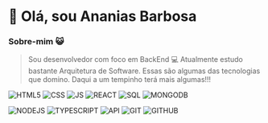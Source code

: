 # 👋 Olá, sou Ananias Barbosa

### Sobre-mim 😺

> Sou desenvolvedor com foco em BackEnd 💻
Atualmente estudo bastante Arquitetura de Software.
Essas são algumas das tecnologias que domino.
Daqui a um tempinho terá mais algumas!!!

![](https://img.icons8.com/color/42/000000/html-5--v1.png "HTML5")  ![CSS](https://img.icons8.com/color/42/000000/css3.png "CSS3") ![JS](https://img.icons8.com/color/42/000000/javascript--v1.png "Java Script")  ![REACT](https://img.icons8.com/color/48/null/react-native.png "REACT")
![SQL](https://img.icons8.com/color/43/000000/sql.png "SQL") ![MONGODB](https://img.icons8.com/color/48/null/mongodb.png "MONGODB")

![NODEJS](https://img.icons8.com/color/42/000000/nodejs.png "NODEJS") ![TYPESCRIPT](https://img.icons8.com/color/48/null/typescript.png "TYPESCRIPT") ![API](https://img.icons8.com/color/48/null/api-settings.png "REST API") ![GIT](https://img.icons8.com/color/48/null/git.png "GIT") ![GITHUB](https://img.icons8.com/color/48/null/github--v1.png "GITHUB")


